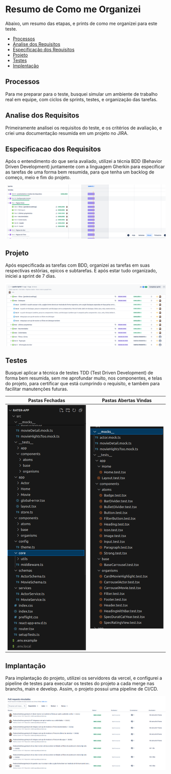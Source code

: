 # Resumo de Como me Organizei

Abaixo, um resumo das etapas, e prints de como me organizei para este teste.

-  [Processos](#processos)
-  [Analise dos Requisitos](#analise-dos-requisitos)
-  [Especificação dos Requisitos](#especificacao-dos-requisitos)
-  [Projeto](#projeto)
-  [Testes](#testes)
-  [Implentação](#implantação)

## Processos

Para me preparar para o teste, busquei simular um ambiente de trabalho real em equipe, com ciclos de sprints, testes, e organização das tarefas.

## Analise dos Requisitos

Primeiramente analisei os requisitos do teste, e os critérios de avaliação, e criei uma documentação resumida em um projeto no JIRA.

## Especificacao dos Requisitos

Após o entendimento do que seria avaliado, utilizei a técnia BDD (Behavior Driven Development) juntamente com a linguagem Gherkin para especificar as tarefas de uma forma bem resumida, para que tenha um backlog de começo, meio e fim do projeto.

![Rater App](/docs/images/epicos.png "Epicos")

## Projeto

Após especificada as tarefas com BDD, organizei as tarefas em suas respectivas estórias, epicos e subtarefas. E após estar tudo organizado, iniciei a sprint de 7 dias.

![Rater App](/docs/images/listar-2.png "Epicos")

## Testes

Busquei aplicar a técnica de testes TDD (Test Driven Development) de forma bem resumida, sem me aprofundar muito, nos componentes, e telas do projeto, para certificar que está cumprindo o requisito, e também para facilitar manutenções futuras.

| Pastas Fechadas                                     | Pastas Abertas Vindas                             |
| --------------------------------------------------- | ------------------------------------------------- |
| ![Pastas Fechadas](/docs/images/testes-fechado.png) | ![Pastas Abertas](/docs/images/testes-aberto.png) |

## Implantação

Para implantação do projeto, utilizei os servidores da vercel, e configurei a pipeline de testes para executar os testes do projeto a cada merge nas branchs, main e develop. Assim, o projeto possui uma pipeline de CI/CD.

![Rater App](/docs/images/pull-requests.png "Pipeline")
